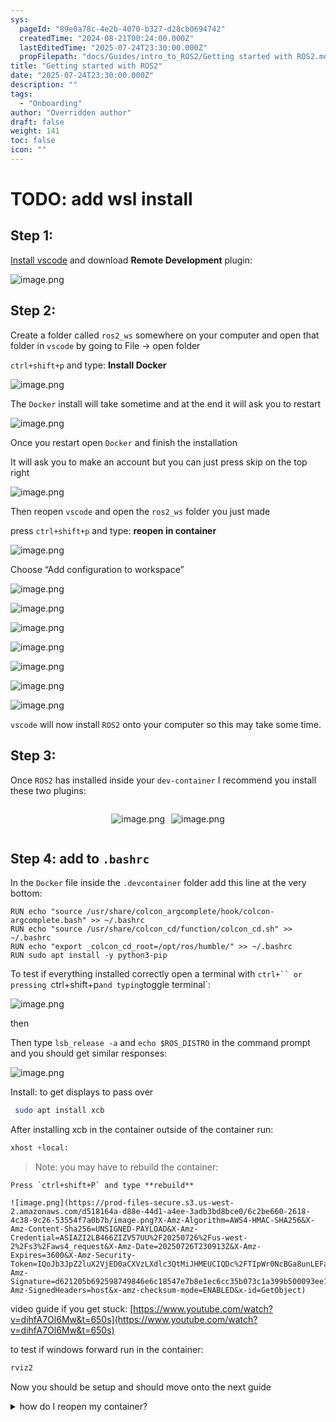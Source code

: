 ```yaml
---
sys:
  pageId: "89e0a78c-4e2b-4070-b327-d28cb0694742"
  createdTime: "2024-08-21T00:24:00.000Z"
  lastEditedTime: "2025-07-24T23:30:00.000Z"
  propFilepath: "docs/Guides/intro_to_ROS2/Getting started with ROS2.md"
title: "Getting started with ROS2"
date: "2025-07-24T23:30:00.000Z"
description: ""
tags:
  - "Onboarding"
author: "Overridden author"
draft: false
weight: 141
toc: false
icon: ""
---
```


# TODO: add wsl install

## Step 1:

[Install vscode](https://code.visualstudio.com/download) and download **Remote Development** plugin:

![image.png](https://prod-files-secure.s3.us-west-2.amazonaws.com/d518164a-d88e-44d1-a4ee-3adb3bd8bce0/efb52993-1881-4a40-b95e-6f020334f022/image.png?X-Amz-Algorithm=AWS4-HMAC-SHA256&X-Amz-Content-Sha256=UNSIGNED-PAYLOAD&X-Amz-Credential=ASIAZI2LB466YBIWFRHB%2F20250726%2Fus-west-2%2Fs3%2Faws4_request&X-Amz-Date=20250726T230906Z&X-Amz-Expires=3600&X-Amz-Security-Token=IQoJb3JpZ2luX2VjED0aCXVzLXdlc3QtMiJGMEQCIEgj1godpjkQYfgv3iVpBj6vi2%2FPoWqcFznnk%2Bu1JyWXAiA2T4BHnTvG2XOjy3DLbCuH%2FsuBSuhhX3zEo1BJGOtIlyr%2FAwhmEAAaDDYzNzQyMzE4MzgwNSIMYWGqGDxTdC1pudb5KtwDKYnlLDVn%2BfBl8eotevZkaIgZXYAnyP58ajN4c%2BRzXE3329hPdzEps8U%2BRoz7%2F4ov%2FnfFTeeaW2Vfq2ncgxn%2BB4wStPhbcCda4pzI9OJUYnEtrD34shVHDxSSjsE6J0TVj6aInpUSvoTLVF%2B55j%2FutzLn%2Bg9SXXUC%2FBA%2B0eu%2BTQUIUCwS3wB7423zDt%2FQ05AHNVc5E7MYGTiHdOVfpOGJAoC9TwZnCkv0hYJgm2eYApHbaiP01BbCmaYRI4Ft2ISxNLAMnlW%2BI4TqUIVKvqdvM8Iq1UUDeg%2Bo2MhggwfYA%2BKyWgsbuA%2FdHUzVFEP2TfDCrXcXn1nDMCCPBlUDpKye%2BrKEVrzfvCLDWkyK8IdJKKjTk4jsWPaV0Rk8sVj0QEwppuuExUgm%2FoYXFM7yUEr5J0Yp7sis1%2Febl3ykgVu%2BbvX6BgF2NPNodFKXUD6YMx92DyfePEJVF2ygapEAzFQiipTKLwR%2FHewbvlulyvQaESXdggABSvTkWjz4caLfsiS345%2FsLKPs7EXS%2FVN2t7rF7skMUncFyLNbC2NDmFR%2BzYeIi682O%2FNkIliLmStev3ckxFV2Hn4QPvRClsdJIjPWkOx1zgeCNBQ3m0vNskd3CsP6yDsJ%2F%2BzvzMJ4FSQwnP%2BUxAY6pgEDv0rchaXypiSURA8Ve84z%2FYRpYHA7Yf5ttUHjuXR3As6mZc38NW%2FE87xQNGizxsX%2BpkUdnx3m6%2BG1QV9hZlZ5j%2Fh3NnjxKkYrNZjTjr4foA%2BonmVXbSCxMG6AuZd6gc1MmYJX99H7NeWy2b%2Fam72XYIolN8t05pKUdVZBF767n9ra%2F7mZoDgtPMoQZxOANQvgdpfMPCQqWIpTXmEkGtcuMuUv2gji&X-Amz-Signature=547adc473bf37ac4db65030e6f44d9e30a1f12752de766fca1d34d7c87d9d493&X-Amz-SignedHeaders=host&x-amz-checksum-mode=ENABLED&x-id=GetObject)

## Step 2:

Create a folder called `ros2_ws` somewhere on your computer and open that folder in `vscode` by going to File → open folder 

`ctrl+shift+p` and type: **Install Docker**

![image.png](https://prod-files-secure.s3.us-west-2.amazonaws.com/d518164a-d88e-44d1-a4ee-3adb3bd8bce0/2269dc0e-1cd5-47ff-bceb-c04ad9b2eab0/image.png?X-Amz-Algorithm=AWS4-HMAC-SHA256&X-Amz-Content-Sha256=UNSIGNED-PAYLOAD&X-Amz-Credential=ASIAZI2LB466YBIWFRHB%2F20250726%2Fus-west-2%2Fs3%2Faws4_request&X-Amz-Date=20250726T230906Z&X-Amz-Expires=3600&X-Amz-Security-Token=IQoJb3JpZ2luX2VjED0aCXVzLXdlc3QtMiJGMEQCIEgj1godpjkQYfgv3iVpBj6vi2%2FPoWqcFznnk%2Bu1JyWXAiA2T4BHnTvG2XOjy3DLbCuH%2FsuBSuhhX3zEo1BJGOtIlyr%2FAwhmEAAaDDYzNzQyMzE4MzgwNSIMYWGqGDxTdC1pudb5KtwDKYnlLDVn%2BfBl8eotevZkaIgZXYAnyP58ajN4c%2BRzXE3329hPdzEps8U%2BRoz7%2F4ov%2FnfFTeeaW2Vfq2ncgxn%2BB4wStPhbcCda4pzI9OJUYnEtrD34shVHDxSSjsE6J0TVj6aInpUSvoTLVF%2B55j%2FutzLn%2Bg9SXXUC%2FBA%2B0eu%2BTQUIUCwS3wB7423zDt%2FQ05AHNVc5E7MYGTiHdOVfpOGJAoC9TwZnCkv0hYJgm2eYApHbaiP01BbCmaYRI4Ft2ISxNLAMnlW%2BI4TqUIVKvqdvM8Iq1UUDeg%2Bo2MhggwfYA%2BKyWgsbuA%2FdHUzVFEP2TfDCrXcXn1nDMCCPBlUDpKye%2BrKEVrzfvCLDWkyK8IdJKKjTk4jsWPaV0Rk8sVj0QEwppuuExUgm%2FoYXFM7yUEr5J0Yp7sis1%2Febl3ykgVu%2BbvX6BgF2NPNodFKXUD6YMx92DyfePEJVF2ygapEAzFQiipTKLwR%2FHewbvlulyvQaESXdggABSvTkWjz4caLfsiS345%2FsLKPs7EXS%2FVN2t7rF7skMUncFyLNbC2NDmFR%2BzYeIi682O%2FNkIliLmStev3ckxFV2Hn4QPvRClsdJIjPWkOx1zgeCNBQ3m0vNskd3CsP6yDsJ%2F%2BzvzMJ4FSQwnP%2BUxAY6pgEDv0rchaXypiSURA8Ve84z%2FYRpYHA7Yf5ttUHjuXR3As6mZc38NW%2FE87xQNGizxsX%2BpkUdnx3m6%2BG1QV9hZlZ5j%2Fh3NnjxKkYrNZjTjr4foA%2BonmVXbSCxMG6AuZd6gc1MmYJX99H7NeWy2b%2Fam72XYIolN8t05pKUdVZBF767n9ra%2F7mZoDgtPMoQZxOANQvgdpfMPCQqWIpTXmEkGtcuMuUv2gji&X-Amz-Signature=2ebd343dca56d2255a2c04d2d12656e83c338fcfdee26f2a902c7d349018526d&X-Amz-SignedHeaders=host&x-amz-checksum-mode=ENABLED&x-id=GetObject)

The `Docker` install will take sometime and at the end it will ask you to restart

![image.png](https://prod-files-secure.s3.us-west-2.amazonaws.com/d518164a-d88e-44d1-a4ee-3adb3bd8bce0/ed233f78-be33-4b1f-b89c-9c346c0e961e/image.png?X-Amz-Algorithm=AWS4-HMAC-SHA256&X-Amz-Content-Sha256=UNSIGNED-PAYLOAD&X-Amz-Credential=ASIAZI2LB466YBIWFRHB%2F20250726%2Fus-west-2%2Fs3%2Faws4_request&X-Amz-Date=20250726T230906Z&X-Amz-Expires=3600&X-Amz-Security-Token=IQoJb3JpZ2luX2VjED0aCXVzLXdlc3QtMiJGMEQCIEgj1godpjkQYfgv3iVpBj6vi2%2FPoWqcFznnk%2Bu1JyWXAiA2T4BHnTvG2XOjy3DLbCuH%2FsuBSuhhX3zEo1BJGOtIlyr%2FAwhmEAAaDDYzNzQyMzE4MzgwNSIMYWGqGDxTdC1pudb5KtwDKYnlLDVn%2BfBl8eotevZkaIgZXYAnyP58ajN4c%2BRzXE3329hPdzEps8U%2BRoz7%2F4ov%2FnfFTeeaW2Vfq2ncgxn%2BB4wStPhbcCda4pzI9OJUYnEtrD34shVHDxSSjsE6J0TVj6aInpUSvoTLVF%2B55j%2FutzLn%2Bg9SXXUC%2FBA%2B0eu%2BTQUIUCwS3wB7423zDt%2FQ05AHNVc5E7MYGTiHdOVfpOGJAoC9TwZnCkv0hYJgm2eYApHbaiP01BbCmaYRI4Ft2ISxNLAMnlW%2BI4TqUIVKvqdvM8Iq1UUDeg%2Bo2MhggwfYA%2BKyWgsbuA%2FdHUzVFEP2TfDCrXcXn1nDMCCPBlUDpKye%2BrKEVrzfvCLDWkyK8IdJKKjTk4jsWPaV0Rk8sVj0QEwppuuExUgm%2FoYXFM7yUEr5J0Yp7sis1%2Febl3ykgVu%2BbvX6BgF2NPNodFKXUD6YMx92DyfePEJVF2ygapEAzFQiipTKLwR%2FHewbvlulyvQaESXdggABSvTkWjz4caLfsiS345%2FsLKPs7EXS%2FVN2t7rF7skMUncFyLNbC2NDmFR%2BzYeIi682O%2FNkIliLmStev3ckxFV2Hn4QPvRClsdJIjPWkOx1zgeCNBQ3m0vNskd3CsP6yDsJ%2F%2BzvzMJ4FSQwnP%2BUxAY6pgEDv0rchaXypiSURA8Ve84z%2FYRpYHA7Yf5ttUHjuXR3As6mZc38NW%2FE87xQNGizxsX%2BpkUdnx3m6%2BG1QV9hZlZ5j%2Fh3NnjxKkYrNZjTjr4foA%2BonmVXbSCxMG6AuZd6gc1MmYJX99H7NeWy2b%2Fam72XYIolN8t05pKUdVZBF767n9ra%2F7mZoDgtPMoQZxOANQvgdpfMPCQqWIpTXmEkGtcuMuUv2gji&X-Amz-Signature=26575c92efcf59b83028ca0354eb42a89daefcef4c1d68801faf42bb808db3d4&X-Amz-SignedHeaders=host&x-amz-checksum-mode=ENABLED&x-id=GetObject)

Once you restart open `Docker` and finish the installation

It will ask you to make an account but you can just press skip on the top right

![image.png](https://prod-files-secure.s3.us-west-2.amazonaws.com/d518164a-d88e-44d1-a4ee-3adb3bd8bce0/21010ad9-1659-4fd9-9f59-9932a09b2a3d/image.png?X-Amz-Algorithm=AWS4-HMAC-SHA256&X-Amz-Content-Sha256=UNSIGNED-PAYLOAD&X-Amz-Credential=ASIAZI2LB466YBIWFRHB%2F20250726%2Fus-west-2%2Fs3%2Faws4_request&X-Amz-Date=20250726T230906Z&X-Amz-Expires=3600&X-Amz-Security-Token=IQoJb3JpZ2luX2VjED0aCXVzLXdlc3QtMiJGMEQCIEgj1godpjkQYfgv3iVpBj6vi2%2FPoWqcFznnk%2Bu1JyWXAiA2T4BHnTvG2XOjy3DLbCuH%2FsuBSuhhX3zEo1BJGOtIlyr%2FAwhmEAAaDDYzNzQyMzE4MzgwNSIMYWGqGDxTdC1pudb5KtwDKYnlLDVn%2BfBl8eotevZkaIgZXYAnyP58ajN4c%2BRzXE3329hPdzEps8U%2BRoz7%2F4ov%2FnfFTeeaW2Vfq2ncgxn%2BB4wStPhbcCda4pzI9OJUYnEtrD34shVHDxSSjsE6J0TVj6aInpUSvoTLVF%2B55j%2FutzLn%2Bg9SXXUC%2FBA%2B0eu%2BTQUIUCwS3wB7423zDt%2FQ05AHNVc5E7MYGTiHdOVfpOGJAoC9TwZnCkv0hYJgm2eYApHbaiP01BbCmaYRI4Ft2ISxNLAMnlW%2BI4TqUIVKvqdvM8Iq1UUDeg%2Bo2MhggwfYA%2BKyWgsbuA%2FdHUzVFEP2TfDCrXcXn1nDMCCPBlUDpKye%2BrKEVrzfvCLDWkyK8IdJKKjTk4jsWPaV0Rk8sVj0QEwppuuExUgm%2FoYXFM7yUEr5J0Yp7sis1%2Febl3ykgVu%2BbvX6BgF2NPNodFKXUD6YMx92DyfePEJVF2ygapEAzFQiipTKLwR%2FHewbvlulyvQaESXdggABSvTkWjz4caLfsiS345%2FsLKPs7EXS%2FVN2t7rF7skMUncFyLNbC2NDmFR%2BzYeIi682O%2FNkIliLmStev3ckxFV2Hn4QPvRClsdJIjPWkOx1zgeCNBQ3m0vNskd3CsP6yDsJ%2F%2BzvzMJ4FSQwnP%2BUxAY6pgEDv0rchaXypiSURA8Ve84z%2FYRpYHA7Yf5ttUHjuXR3As6mZc38NW%2FE87xQNGizxsX%2BpkUdnx3m6%2BG1QV9hZlZ5j%2Fh3NnjxKkYrNZjTjr4foA%2BonmVXbSCxMG6AuZd6gc1MmYJX99H7NeWy2b%2Fam72XYIolN8t05pKUdVZBF767n9ra%2F7mZoDgtPMoQZxOANQvgdpfMPCQqWIpTXmEkGtcuMuUv2gji&X-Amz-Signature=7f311cf633dc15b5608e093aa59e7f1dfd5e52029880a6d421e8f1a541440474&X-Amz-SignedHeaders=host&x-amz-checksum-mode=ENABLED&x-id=GetObject)

Then reopen `vscode` and open the `ros2_ws` folder you just made

press `ctrl+shift+p` and type: **reopen in container**

![image.png](https://prod-files-secure.s3.us-west-2.amazonaws.com/d518164a-d88e-44d1-a4ee-3adb3bd8bce0/4e93b8c2-41ad-488c-8095-c74205196118/image.png?X-Amz-Algorithm=AWS4-HMAC-SHA256&X-Amz-Content-Sha256=UNSIGNED-PAYLOAD&X-Amz-Credential=ASIAZI2LB466YBIWFRHB%2F20250726%2Fus-west-2%2Fs3%2Faws4_request&X-Amz-Date=20250726T230906Z&X-Amz-Expires=3600&X-Amz-Security-Token=IQoJb3JpZ2luX2VjED0aCXVzLXdlc3QtMiJGMEQCIEgj1godpjkQYfgv3iVpBj6vi2%2FPoWqcFznnk%2Bu1JyWXAiA2T4BHnTvG2XOjy3DLbCuH%2FsuBSuhhX3zEo1BJGOtIlyr%2FAwhmEAAaDDYzNzQyMzE4MzgwNSIMYWGqGDxTdC1pudb5KtwDKYnlLDVn%2BfBl8eotevZkaIgZXYAnyP58ajN4c%2BRzXE3329hPdzEps8U%2BRoz7%2F4ov%2FnfFTeeaW2Vfq2ncgxn%2BB4wStPhbcCda4pzI9OJUYnEtrD34shVHDxSSjsE6J0TVj6aInpUSvoTLVF%2B55j%2FutzLn%2Bg9SXXUC%2FBA%2B0eu%2BTQUIUCwS3wB7423zDt%2FQ05AHNVc5E7MYGTiHdOVfpOGJAoC9TwZnCkv0hYJgm2eYApHbaiP01BbCmaYRI4Ft2ISxNLAMnlW%2BI4TqUIVKvqdvM8Iq1UUDeg%2Bo2MhggwfYA%2BKyWgsbuA%2FdHUzVFEP2TfDCrXcXn1nDMCCPBlUDpKye%2BrKEVrzfvCLDWkyK8IdJKKjTk4jsWPaV0Rk8sVj0QEwppuuExUgm%2FoYXFM7yUEr5J0Yp7sis1%2Febl3ykgVu%2BbvX6BgF2NPNodFKXUD6YMx92DyfePEJVF2ygapEAzFQiipTKLwR%2FHewbvlulyvQaESXdggABSvTkWjz4caLfsiS345%2FsLKPs7EXS%2FVN2t7rF7skMUncFyLNbC2NDmFR%2BzYeIi682O%2FNkIliLmStev3ckxFV2Hn4QPvRClsdJIjPWkOx1zgeCNBQ3m0vNskd3CsP6yDsJ%2F%2BzvzMJ4FSQwnP%2BUxAY6pgEDv0rchaXypiSURA8Ve84z%2FYRpYHA7Yf5ttUHjuXR3As6mZc38NW%2FE87xQNGizxsX%2BpkUdnx3m6%2BG1QV9hZlZ5j%2Fh3NnjxKkYrNZjTjr4foA%2BonmVXbSCxMG6AuZd6gc1MmYJX99H7NeWy2b%2Fam72XYIolN8t05pKUdVZBF767n9ra%2F7mZoDgtPMoQZxOANQvgdpfMPCQqWIpTXmEkGtcuMuUv2gji&X-Amz-Signature=649c534380098666a89636c83a57e0a197d7911a7848f5ebb6f595544225ebed&X-Amz-SignedHeaders=host&x-amz-checksum-mode=ENABLED&x-id=GetObject)

Choose “Add configuration to workspace”

![image.png](https://prod-files-secure.s3.us-west-2.amazonaws.com/d518164a-d88e-44d1-a4ee-3adb3bd8bce0/9560b282-5060-4989-ba37-97e7b2c22476/image.png?X-Amz-Algorithm=AWS4-HMAC-SHA256&X-Amz-Content-Sha256=UNSIGNED-PAYLOAD&X-Amz-Credential=ASIAZI2LB466YBIWFRHB%2F20250726%2Fus-west-2%2Fs3%2Faws4_request&X-Amz-Date=20250726T230906Z&X-Amz-Expires=3600&X-Amz-Security-Token=IQoJb3JpZ2luX2VjED0aCXVzLXdlc3QtMiJGMEQCIEgj1godpjkQYfgv3iVpBj6vi2%2FPoWqcFznnk%2Bu1JyWXAiA2T4BHnTvG2XOjy3DLbCuH%2FsuBSuhhX3zEo1BJGOtIlyr%2FAwhmEAAaDDYzNzQyMzE4MzgwNSIMYWGqGDxTdC1pudb5KtwDKYnlLDVn%2BfBl8eotevZkaIgZXYAnyP58ajN4c%2BRzXE3329hPdzEps8U%2BRoz7%2F4ov%2FnfFTeeaW2Vfq2ncgxn%2BB4wStPhbcCda4pzI9OJUYnEtrD34shVHDxSSjsE6J0TVj6aInpUSvoTLVF%2B55j%2FutzLn%2Bg9SXXUC%2FBA%2B0eu%2BTQUIUCwS3wB7423zDt%2FQ05AHNVc5E7MYGTiHdOVfpOGJAoC9TwZnCkv0hYJgm2eYApHbaiP01BbCmaYRI4Ft2ISxNLAMnlW%2BI4TqUIVKvqdvM8Iq1UUDeg%2Bo2MhggwfYA%2BKyWgsbuA%2FdHUzVFEP2TfDCrXcXn1nDMCCPBlUDpKye%2BrKEVrzfvCLDWkyK8IdJKKjTk4jsWPaV0Rk8sVj0QEwppuuExUgm%2FoYXFM7yUEr5J0Yp7sis1%2Febl3ykgVu%2BbvX6BgF2NPNodFKXUD6YMx92DyfePEJVF2ygapEAzFQiipTKLwR%2FHewbvlulyvQaESXdggABSvTkWjz4caLfsiS345%2FsLKPs7EXS%2FVN2t7rF7skMUncFyLNbC2NDmFR%2BzYeIi682O%2FNkIliLmStev3ckxFV2Hn4QPvRClsdJIjPWkOx1zgeCNBQ3m0vNskd3CsP6yDsJ%2F%2BzvzMJ4FSQwnP%2BUxAY6pgEDv0rchaXypiSURA8Ve84z%2FYRpYHA7Yf5ttUHjuXR3As6mZc38NW%2FE87xQNGizxsX%2BpkUdnx3m6%2BG1QV9hZlZ5j%2Fh3NnjxKkYrNZjTjr4foA%2BonmVXbSCxMG6AuZd6gc1MmYJX99H7NeWy2b%2Fam72XYIolN8t05pKUdVZBF767n9ra%2F7mZoDgtPMoQZxOANQvgdpfMPCQqWIpTXmEkGtcuMuUv2gji&X-Amz-Signature=a6162ecb0d7b0bbafa20e81a1c0357efad7cc2663b8290516e87487015891519&X-Amz-SignedHeaders=host&x-amz-checksum-mode=ENABLED&x-id=GetObject)

![image.png](https://prod-files-secure.s3.us-west-2.amazonaws.com/d518164a-d88e-44d1-a4ee-3adb3bd8bce0/2ee63f81-886b-48e8-a553-dc6e5eac99e4/image.png?X-Amz-Algorithm=AWS4-HMAC-SHA256&X-Amz-Content-Sha256=UNSIGNED-PAYLOAD&X-Amz-Credential=ASIAZI2LB466YBIWFRHB%2F20250726%2Fus-west-2%2Fs3%2Faws4_request&X-Amz-Date=20250726T230906Z&X-Amz-Expires=3600&X-Amz-Security-Token=IQoJb3JpZ2luX2VjED0aCXVzLXdlc3QtMiJGMEQCIEgj1godpjkQYfgv3iVpBj6vi2%2FPoWqcFznnk%2Bu1JyWXAiA2T4BHnTvG2XOjy3DLbCuH%2FsuBSuhhX3zEo1BJGOtIlyr%2FAwhmEAAaDDYzNzQyMzE4MzgwNSIMYWGqGDxTdC1pudb5KtwDKYnlLDVn%2BfBl8eotevZkaIgZXYAnyP58ajN4c%2BRzXE3329hPdzEps8U%2BRoz7%2F4ov%2FnfFTeeaW2Vfq2ncgxn%2BB4wStPhbcCda4pzI9OJUYnEtrD34shVHDxSSjsE6J0TVj6aInpUSvoTLVF%2B55j%2FutzLn%2Bg9SXXUC%2FBA%2B0eu%2BTQUIUCwS3wB7423zDt%2FQ05AHNVc5E7MYGTiHdOVfpOGJAoC9TwZnCkv0hYJgm2eYApHbaiP01BbCmaYRI4Ft2ISxNLAMnlW%2BI4TqUIVKvqdvM8Iq1UUDeg%2Bo2MhggwfYA%2BKyWgsbuA%2FdHUzVFEP2TfDCrXcXn1nDMCCPBlUDpKye%2BrKEVrzfvCLDWkyK8IdJKKjTk4jsWPaV0Rk8sVj0QEwppuuExUgm%2FoYXFM7yUEr5J0Yp7sis1%2Febl3ykgVu%2BbvX6BgF2NPNodFKXUD6YMx92DyfePEJVF2ygapEAzFQiipTKLwR%2FHewbvlulyvQaESXdggABSvTkWjz4caLfsiS345%2FsLKPs7EXS%2FVN2t7rF7skMUncFyLNbC2NDmFR%2BzYeIi682O%2FNkIliLmStev3ckxFV2Hn4QPvRClsdJIjPWkOx1zgeCNBQ3m0vNskd3CsP6yDsJ%2F%2BzvzMJ4FSQwnP%2BUxAY6pgEDv0rchaXypiSURA8Ve84z%2FYRpYHA7Yf5ttUHjuXR3As6mZc38NW%2FE87xQNGizxsX%2BpkUdnx3m6%2BG1QV9hZlZ5j%2Fh3NnjxKkYrNZjTjr4foA%2BonmVXbSCxMG6AuZd6gc1MmYJX99H7NeWy2b%2Fam72XYIolN8t05pKUdVZBF767n9ra%2F7mZoDgtPMoQZxOANQvgdpfMPCQqWIpTXmEkGtcuMuUv2gji&X-Amz-Signature=e3beaebe91841e00e56623c77bad06652522a5e393fc78378ca150c18ea32e4c&X-Amz-SignedHeaders=host&x-amz-checksum-mode=ENABLED&x-id=GetObject)

![image.png](https://prod-files-secure.s3.us-west-2.amazonaws.com/d518164a-d88e-44d1-a4ee-3adb3bd8bce0/e0fd626c-c8b6-4b2c-95d1-fa4c26514504/image.png?X-Amz-Algorithm=AWS4-HMAC-SHA256&X-Amz-Content-Sha256=UNSIGNED-PAYLOAD&X-Amz-Credential=ASIAZI2LB466YBIWFRHB%2F20250726%2Fus-west-2%2Fs3%2Faws4_request&X-Amz-Date=20250726T230906Z&X-Amz-Expires=3600&X-Amz-Security-Token=IQoJb3JpZ2luX2VjED0aCXVzLXdlc3QtMiJGMEQCIEgj1godpjkQYfgv3iVpBj6vi2%2FPoWqcFznnk%2Bu1JyWXAiA2T4BHnTvG2XOjy3DLbCuH%2FsuBSuhhX3zEo1BJGOtIlyr%2FAwhmEAAaDDYzNzQyMzE4MzgwNSIMYWGqGDxTdC1pudb5KtwDKYnlLDVn%2BfBl8eotevZkaIgZXYAnyP58ajN4c%2BRzXE3329hPdzEps8U%2BRoz7%2F4ov%2FnfFTeeaW2Vfq2ncgxn%2BB4wStPhbcCda4pzI9OJUYnEtrD34shVHDxSSjsE6J0TVj6aInpUSvoTLVF%2B55j%2FutzLn%2Bg9SXXUC%2FBA%2B0eu%2BTQUIUCwS3wB7423zDt%2FQ05AHNVc5E7MYGTiHdOVfpOGJAoC9TwZnCkv0hYJgm2eYApHbaiP01BbCmaYRI4Ft2ISxNLAMnlW%2BI4TqUIVKvqdvM8Iq1UUDeg%2Bo2MhggwfYA%2BKyWgsbuA%2FdHUzVFEP2TfDCrXcXn1nDMCCPBlUDpKye%2BrKEVrzfvCLDWkyK8IdJKKjTk4jsWPaV0Rk8sVj0QEwppuuExUgm%2FoYXFM7yUEr5J0Yp7sis1%2Febl3ykgVu%2BbvX6BgF2NPNodFKXUD6YMx92DyfePEJVF2ygapEAzFQiipTKLwR%2FHewbvlulyvQaESXdggABSvTkWjz4caLfsiS345%2FsLKPs7EXS%2FVN2t7rF7skMUncFyLNbC2NDmFR%2BzYeIi682O%2FNkIliLmStev3ckxFV2Hn4QPvRClsdJIjPWkOx1zgeCNBQ3m0vNskd3CsP6yDsJ%2F%2BzvzMJ4FSQwnP%2BUxAY6pgEDv0rchaXypiSURA8Ve84z%2FYRpYHA7Yf5ttUHjuXR3As6mZc38NW%2FE87xQNGizxsX%2BpkUdnx3m6%2BG1QV9hZlZ5j%2Fh3NnjxKkYrNZjTjr4foA%2BonmVXbSCxMG6AuZd6gc1MmYJX99H7NeWy2b%2Fam72XYIolN8t05pKUdVZBF767n9ra%2F7mZoDgtPMoQZxOANQvgdpfMPCQqWIpTXmEkGtcuMuUv2gji&X-Amz-Signature=80c25b4c63d77cbde80bd21eaac522cac03a25a758b36bded37cb9636a460096&X-Amz-SignedHeaders=host&x-amz-checksum-mode=ENABLED&x-id=GetObject)

![image.png](https://prod-files-secure.s3.us-west-2.amazonaws.com/d518164a-d88e-44d1-a4ee-3adb3bd8bce0/a2e13f50-d2ab-4719-a4c2-7ced634bfc9d/image.png?X-Amz-Algorithm=AWS4-HMAC-SHA256&X-Amz-Content-Sha256=UNSIGNED-PAYLOAD&X-Amz-Credential=ASIAZI2LB466YBIWFRHB%2F20250726%2Fus-west-2%2Fs3%2Faws4_request&X-Amz-Date=20250726T230906Z&X-Amz-Expires=3600&X-Amz-Security-Token=IQoJb3JpZ2luX2VjED0aCXVzLXdlc3QtMiJGMEQCIEgj1godpjkQYfgv3iVpBj6vi2%2FPoWqcFznnk%2Bu1JyWXAiA2T4BHnTvG2XOjy3DLbCuH%2FsuBSuhhX3zEo1BJGOtIlyr%2FAwhmEAAaDDYzNzQyMzE4MzgwNSIMYWGqGDxTdC1pudb5KtwDKYnlLDVn%2BfBl8eotevZkaIgZXYAnyP58ajN4c%2BRzXE3329hPdzEps8U%2BRoz7%2F4ov%2FnfFTeeaW2Vfq2ncgxn%2BB4wStPhbcCda4pzI9OJUYnEtrD34shVHDxSSjsE6J0TVj6aInpUSvoTLVF%2B55j%2FutzLn%2Bg9SXXUC%2FBA%2B0eu%2BTQUIUCwS3wB7423zDt%2FQ05AHNVc5E7MYGTiHdOVfpOGJAoC9TwZnCkv0hYJgm2eYApHbaiP01BbCmaYRI4Ft2ISxNLAMnlW%2BI4TqUIVKvqdvM8Iq1UUDeg%2Bo2MhggwfYA%2BKyWgsbuA%2FdHUzVFEP2TfDCrXcXn1nDMCCPBlUDpKye%2BrKEVrzfvCLDWkyK8IdJKKjTk4jsWPaV0Rk8sVj0QEwppuuExUgm%2FoYXFM7yUEr5J0Yp7sis1%2Febl3ykgVu%2BbvX6BgF2NPNodFKXUD6YMx92DyfePEJVF2ygapEAzFQiipTKLwR%2FHewbvlulyvQaESXdggABSvTkWjz4caLfsiS345%2FsLKPs7EXS%2FVN2t7rF7skMUncFyLNbC2NDmFR%2BzYeIi682O%2FNkIliLmStev3ckxFV2Hn4QPvRClsdJIjPWkOx1zgeCNBQ3m0vNskd3CsP6yDsJ%2F%2BzvzMJ4FSQwnP%2BUxAY6pgEDv0rchaXypiSURA8Ve84z%2FYRpYHA7Yf5ttUHjuXR3As6mZc38NW%2FE87xQNGizxsX%2BpkUdnx3m6%2BG1QV9hZlZ5j%2Fh3NnjxKkYrNZjTjr4foA%2BonmVXbSCxMG6AuZd6gc1MmYJX99H7NeWy2b%2Fam72XYIolN8t05pKUdVZBF767n9ra%2F7mZoDgtPMoQZxOANQvgdpfMPCQqWIpTXmEkGtcuMuUv2gji&X-Amz-Signature=4a8c615517e4ed088cc940a1b74863e13ed1e5b9524a3588a0d2cac6fd8134a9&X-Amz-SignedHeaders=host&x-amz-checksum-mode=ENABLED&x-id=GetObject)

![image.png](https://prod-files-secure.s3.us-west-2.amazonaws.com/d518164a-d88e-44d1-a4ee-3adb3bd8bce0/6cc478ad-aaba-4bf7-9fcc-403277ab896c/image.png?X-Amz-Algorithm=AWS4-HMAC-SHA256&X-Amz-Content-Sha256=UNSIGNED-PAYLOAD&X-Amz-Credential=ASIAZI2LB466YBIWFRHB%2F20250726%2Fus-west-2%2Fs3%2Faws4_request&X-Amz-Date=20250726T230906Z&X-Amz-Expires=3600&X-Amz-Security-Token=IQoJb3JpZ2luX2VjED0aCXVzLXdlc3QtMiJGMEQCIEgj1godpjkQYfgv3iVpBj6vi2%2FPoWqcFznnk%2Bu1JyWXAiA2T4BHnTvG2XOjy3DLbCuH%2FsuBSuhhX3zEo1BJGOtIlyr%2FAwhmEAAaDDYzNzQyMzE4MzgwNSIMYWGqGDxTdC1pudb5KtwDKYnlLDVn%2BfBl8eotevZkaIgZXYAnyP58ajN4c%2BRzXE3329hPdzEps8U%2BRoz7%2F4ov%2FnfFTeeaW2Vfq2ncgxn%2BB4wStPhbcCda4pzI9OJUYnEtrD34shVHDxSSjsE6J0TVj6aInpUSvoTLVF%2B55j%2FutzLn%2Bg9SXXUC%2FBA%2B0eu%2BTQUIUCwS3wB7423zDt%2FQ05AHNVc5E7MYGTiHdOVfpOGJAoC9TwZnCkv0hYJgm2eYApHbaiP01BbCmaYRI4Ft2ISxNLAMnlW%2BI4TqUIVKvqdvM8Iq1UUDeg%2Bo2MhggwfYA%2BKyWgsbuA%2FdHUzVFEP2TfDCrXcXn1nDMCCPBlUDpKye%2BrKEVrzfvCLDWkyK8IdJKKjTk4jsWPaV0Rk8sVj0QEwppuuExUgm%2FoYXFM7yUEr5J0Yp7sis1%2Febl3ykgVu%2BbvX6BgF2NPNodFKXUD6YMx92DyfePEJVF2ygapEAzFQiipTKLwR%2FHewbvlulyvQaESXdggABSvTkWjz4caLfsiS345%2FsLKPs7EXS%2FVN2t7rF7skMUncFyLNbC2NDmFR%2BzYeIi682O%2FNkIliLmStev3ckxFV2Hn4QPvRClsdJIjPWkOx1zgeCNBQ3m0vNskd3CsP6yDsJ%2F%2BzvzMJ4FSQwnP%2BUxAY6pgEDv0rchaXypiSURA8Ve84z%2FYRpYHA7Yf5ttUHjuXR3As6mZc38NW%2FE87xQNGizxsX%2BpkUdnx3m6%2BG1QV9hZlZ5j%2Fh3NnjxKkYrNZjTjr4foA%2BonmVXbSCxMG6AuZd6gc1MmYJX99H7NeWy2b%2Fam72XYIolN8t05pKUdVZBF767n9ra%2F7mZoDgtPMoQZxOANQvgdpfMPCQqWIpTXmEkGtcuMuUv2gji&X-Amz-Signature=22d36628e3c9ef94646de0c51516d77141d6e19a1958eca530446b5dd72a6d63&X-Amz-SignedHeaders=host&x-amz-checksum-mode=ENABLED&x-id=GetObject)

![image.png](https://prod-files-secure.s3.us-west-2.amazonaws.com/d518164a-d88e-44d1-a4ee-3adb3bd8bce0/53255b28-f75e-430f-b9e3-c0ac8577e42b/image.png?X-Amz-Algorithm=AWS4-HMAC-SHA256&X-Amz-Content-Sha256=UNSIGNED-PAYLOAD&X-Amz-Credential=ASIAZI2LB466YBIWFRHB%2F20250726%2Fus-west-2%2Fs3%2Faws4_request&X-Amz-Date=20250726T230906Z&X-Amz-Expires=3600&X-Amz-Security-Token=IQoJb3JpZ2luX2VjED0aCXVzLXdlc3QtMiJGMEQCIEgj1godpjkQYfgv3iVpBj6vi2%2FPoWqcFznnk%2Bu1JyWXAiA2T4BHnTvG2XOjy3DLbCuH%2FsuBSuhhX3zEo1BJGOtIlyr%2FAwhmEAAaDDYzNzQyMzE4MzgwNSIMYWGqGDxTdC1pudb5KtwDKYnlLDVn%2BfBl8eotevZkaIgZXYAnyP58ajN4c%2BRzXE3329hPdzEps8U%2BRoz7%2F4ov%2FnfFTeeaW2Vfq2ncgxn%2BB4wStPhbcCda4pzI9OJUYnEtrD34shVHDxSSjsE6J0TVj6aInpUSvoTLVF%2B55j%2FutzLn%2Bg9SXXUC%2FBA%2B0eu%2BTQUIUCwS3wB7423zDt%2FQ05AHNVc5E7MYGTiHdOVfpOGJAoC9TwZnCkv0hYJgm2eYApHbaiP01BbCmaYRI4Ft2ISxNLAMnlW%2BI4TqUIVKvqdvM8Iq1UUDeg%2Bo2MhggwfYA%2BKyWgsbuA%2FdHUzVFEP2TfDCrXcXn1nDMCCPBlUDpKye%2BrKEVrzfvCLDWkyK8IdJKKjTk4jsWPaV0Rk8sVj0QEwppuuExUgm%2FoYXFM7yUEr5J0Yp7sis1%2Febl3ykgVu%2BbvX6BgF2NPNodFKXUD6YMx92DyfePEJVF2ygapEAzFQiipTKLwR%2FHewbvlulyvQaESXdggABSvTkWjz4caLfsiS345%2FsLKPs7EXS%2FVN2t7rF7skMUncFyLNbC2NDmFR%2BzYeIi682O%2FNkIliLmStev3ckxFV2Hn4QPvRClsdJIjPWkOx1zgeCNBQ3m0vNskd3CsP6yDsJ%2F%2BzvzMJ4FSQwnP%2BUxAY6pgEDv0rchaXypiSURA8Ve84z%2FYRpYHA7Yf5ttUHjuXR3As6mZc38NW%2FE87xQNGizxsX%2BpkUdnx3m6%2BG1QV9hZlZ5j%2Fh3NnjxKkYrNZjTjr4foA%2BonmVXbSCxMG6AuZd6gc1MmYJX99H7NeWy2b%2Fam72XYIolN8t05pKUdVZBF767n9ra%2F7mZoDgtPMoQZxOANQvgdpfMPCQqWIpTXmEkGtcuMuUv2gji&X-Amz-Signature=55bfe86e3c5c120bc542c90841c9f8a6d17ebf0f3724f56a089c22eed29c3290&X-Amz-SignedHeaders=host&x-amz-checksum-mode=ENABLED&x-id=GetObject)

![image.png](https://prod-files-secure.s3.us-west-2.amazonaws.com/d518164a-d88e-44d1-a4ee-3adb3bd8bce0/7c562767-5af9-4ffb-97d1-327bcdf4ee00/image.png?X-Amz-Algorithm=AWS4-HMAC-SHA256&X-Amz-Content-Sha256=UNSIGNED-PAYLOAD&X-Amz-Credential=ASIAZI2LB466YBIWFRHB%2F20250726%2Fus-west-2%2Fs3%2Faws4_request&X-Amz-Date=20250726T230906Z&X-Amz-Expires=3600&X-Amz-Security-Token=IQoJb3JpZ2luX2VjED0aCXVzLXdlc3QtMiJGMEQCIEgj1godpjkQYfgv3iVpBj6vi2%2FPoWqcFznnk%2Bu1JyWXAiA2T4BHnTvG2XOjy3DLbCuH%2FsuBSuhhX3zEo1BJGOtIlyr%2FAwhmEAAaDDYzNzQyMzE4MzgwNSIMYWGqGDxTdC1pudb5KtwDKYnlLDVn%2BfBl8eotevZkaIgZXYAnyP58ajN4c%2BRzXE3329hPdzEps8U%2BRoz7%2F4ov%2FnfFTeeaW2Vfq2ncgxn%2BB4wStPhbcCda4pzI9OJUYnEtrD34shVHDxSSjsE6J0TVj6aInpUSvoTLVF%2B55j%2FutzLn%2Bg9SXXUC%2FBA%2B0eu%2BTQUIUCwS3wB7423zDt%2FQ05AHNVc5E7MYGTiHdOVfpOGJAoC9TwZnCkv0hYJgm2eYApHbaiP01BbCmaYRI4Ft2ISxNLAMnlW%2BI4TqUIVKvqdvM8Iq1UUDeg%2Bo2MhggwfYA%2BKyWgsbuA%2FdHUzVFEP2TfDCrXcXn1nDMCCPBlUDpKye%2BrKEVrzfvCLDWkyK8IdJKKjTk4jsWPaV0Rk8sVj0QEwppuuExUgm%2FoYXFM7yUEr5J0Yp7sis1%2Febl3ykgVu%2BbvX6BgF2NPNodFKXUD6YMx92DyfePEJVF2ygapEAzFQiipTKLwR%2FHewbvlulyvQaESXdggABSvTkWjz4caLfsiS345%2FsLKPs7EXS%2FVN2t7rF7skMUncFyLNbC2NDmFR%2BzYeIi682O%2FNkIliLmStev3ckxFV2Hn4QPvRClsdJIjPWkOx1zgeCNBQ3m0vNskd3CsP6yDsJ%2F%2BzvzMJ4FSQwnP%2BUxAY6pgEDv0rchaXypiSURA8Ve84z%2FYRpYHA7Yf5ttUHjuXR3As6mZc38NW%2FE87xQNGizxsX%2BpkUdnx3m6%2BG1QV9hZlZ5j%2Fh3NnjxKkYrNZjTjr4foA%2BonmVXbSCxMG6AuZd6gc1MmYJX99H7NeWy2b%2Fam72XYIolN8t05pKUdVZBF767n9ra%2F7mZoDgtPMoQZxOANQvgdpfMPCQqWIpTXmEkGtcuMuUv2gji&X-Amz-Signature=3a406553e9e631e8f514aa8720ab38503ff65ca348e6a41fd1f3b80d98c2702d&X-Amz-SignedHeaders=host&x-amz-checksum-mode=ENABLED&x-id=GetObject)

`vscode` will now install `ROS2` onto your computer so this may take some time.

## Step 3:

Once `ROS2` has installed inside your `dev-container` I recommend you install these two plugins:

<div style="display: flex;flex-direction: row; column-gap:10px; max-width: 630px;justify-content: center;">
<div>

![image.png](https://prod-files-secure.s3.us-west-2.amazonaws.com/d518164a-d88e-44d1-a4ee-3adb3bd8bce0/3fc3d550-5a54-4ba1-ba6b-faa01cdb7369/image.png?X-Amz-Algorithm=AWS4-HMAC-SHA256&X-Amz-Content-Sha256=UNSIGNED-PAYLOAD&X-Amz-Credential=ASIAZI2LB4664KMVUHO6%2F20250726%2Fus-west-2%2Fs3%2Faws4_request&X-Amz-Date=20250726T230910Z&X-Amz-Expires=3600&X-Amz-Security-Token=IQoJb3JpZ2luX2VjED0aCXVzLXdlc3QtMiJHMEUCIDxKHt%2Bos5DAphr56CqPS3sqvQwpVqLbgsJvUzNhTPuDAiEAxLaAaIJ0v11wSbFTU7VHIXVVQWPzduamkiVlJUruPWYq%2FwMIZhAAGgw2Mzc0MjMxODM4MDUiDDvapDXeqZn%2BsdqR6SrcA3YgsPDxiFh%2F7qYbPZHkXFJ%2F%2B%2Fae9FBFhpX1POZTuLzoFqoZzGy4IW8ylFb%2FKMUtFREoUmZ0gv2EW9eXn%2BLdqFea2jHiJ3pJDFAXQ8V35Lh8o2g9fI6l%2BMT3U16KS7balaZwhGoJkSVKADuJh9K9yb6r%2BaIVcxA3cL8dEVgNKG3t6zG6kWSXa2E0vJrLEZJ8%2FGk%2FCaea9XN6YQie7BGHDI5RWlwe6euAEGqvGj7uuoOArNFmBWW2IL9YYSONClOEmawzyHFCDYB1EHnXThzB%2F0F00gLhjprHw5EbH0TqbIVfJ%2BPtW%2FtFcdAoVqxvztOyKRsOH1HK6BQ6g3rZmRRm0YbQyST6M8FtlTVmTocwFpqpw8%2Bpvb4i0kRWfpBW1g6aNQyHXfctmU%2FGnDz7NASpmv3YVD%2BZTy4QC68sDjcI3Uk8HYUxrCcFz4MlS2k4t2F3b8czb%2B%2BsNrz5NAyujIB7XyYlPhkXnDM2cc3KuIlRbBTlTjy8cxEh0uWJebE4E0%2Bmvu7rzdYMenDfeMyOfPUR2QStXG%2FOTJNBoAszyvVt0QkFRt1FmX55N6Aj5kE%2F0F7E4KErN%2B2seGsSscTJCW5XpBvLMrq%2B3kGs6LfkyNjOD3vJQ1afApq9AyZSUrEiMNL%2FlMQGOqUBSlKHLSPenZdCpkIe1%2Fr4QoXHazgWu7NB3jmo%2F3oAJWSC9NfXoG8OHtAXTm%2FISYRnmH55rB4cgENXc%2BcgB5fUh4Ol7PX21%2B1WR6eKVsGUcaIz9fu0LlXc4WdD85HR8MDS7n2XC5EGQ1Lfjghab1iqZaIq7aBiWigEkyD0rmNNgc1nldu39sgot6Ym2DF7EHfj%2Fo3xGOPMhGzBkErxjMfQIwe63EU1&X-Amz-Signature=a2e0489622d770ec8882a5000f0aecea1ff588ef88f6daf78a56caa3d37106ee&X-Amz-SignedHeaders=host&x-amz-checksum-mode=ENABLED&x-id=GetObject)

</div>
<div>

![image.png](https://prod-files-secure.s3.us-west-2.amazonaws.com/d518164a-d88e-44d1-a4ee-3adb3bd8bce0/d994cc66-13c2-4093-a5a3-f84cf4601a82/image.png?X-Amz-Algorithm=AWS4-HMAC-SHA256&X-Amz-Content-Sha256=UNSIGNED-PAYLOAD&X-Amz-Credential=ASIAZI2LB466WGBCIGUF%2F20250726%2Fus-west-2%2Fs3%2Faws4_request&X-Amz-Date=20250726T230913Z&X-Amz-Expires=3600&X-Amz-Security-Token=IQoJb3JpZ2luX2VjED0aCXVzLXdlc3QtMiJHMEUCIE8p7qZGyI1R3ftetJE5dOT%2FWtZRKPp3mUBnYB0CBtJlAiEAv0TGLYbaFsl398aib5Z7%2Bafz%2BC1wi5qh%2FgfzjwYpSvwq%2FwMIZhAAGgw2Mzc0MjMxODM4MDUiDNE665QxTLEr22OG3CrcA5Fo1dxViAlNTL3sF3Gn8rH%2FBPj9sbyhKuEsr7Qpbf5tRUBY691UriF4BRhhOR3eWEl2BXqJlI1x7AOujfLDD9rGl1rapXo8UF3D1FHvtPLn4KcDPiw96E9B18h9zZKr0QfAOwzoFOe3VxWtM3PARiIRGAC8bbM9V30K1qU0WVh%2FO0YAp5iIWalPjgM52cTAUdpqb8DUpxy0goVXCbLVwUdq45xTBUnlXsWG%2BZuTFLDNhOfEm32KuHdFn8tCG6whaCN%2FTLcOrEYg%2Bxbqo9FiU2MZF9z5SQbNgn6ImzkbFHAw%2FTe9jTZUk1jbQdAvGRf4eSzo9RBHl6tL0rptuaN1%2Bh2SwKYcvo0qYx8EhEWbF4JALlFdxXVIqK%2FzTcCOX8AkDCwFcJrHemWt9dogpgUl9Cqj3dheb%2FleP%2FpKnFSmWVB8cepdeTxQkPGDNw0iWhzlVopxJShwT6LDF71rkP0zXCKPU9b2g6xRjevOkryzbP5ynNqADQtND37eiNhQ3W2e%2Fo%2F1MgYZ7bqDQaYxTvb9pXlxmWNwJEfAjhViZo5VseNNgAtNRphYrOu%2FevX0xrNWrbi2nZIAZQcxw92NcHG1ccKaWO%2F2zCU%2FNbRo96lSJiHBE3Uo0WUqwunzi5JFMN3%2FlMQGOqUB1XQPSw5eL49gymHb9d1A7kdm2XGMiMBxEZRKYvoVWrXbRXFp16e%2BobeHUpwo3FXT27KxD8VhJVzUOiGF1%2B5HjKrrOrDLaj%2FoZB3wdo2Mr9xT0ucUrVSRixrJCD%2FEtSvNV47OCl3B4I9RFPFyfYFUj6Umhf4dz%2BK8DWcPle8pCrhcJysI0SGFby8KYU5koYDinkp%2B2nmZVuWAip2PWfRnYmn9uoZL&X-Amz-Signature=33001b2df16d37f18f688c0f1a7695b41532ebe779be87ed7914d3ecf3e86b14&X-Amz-SignedHeaders=host&x-amz-checksum-mode=ENABLED&x-id=GetObject)

</div>
</div>

## Step 4: add to `.bashrc`

In the `Docker` file inside the `.devcontainer` folder add this line at the very bottom: 

```docker
RUN echo "source /usr/share/colcon_argcomplete/hook/colcon-argcomplete.bash" >> ~/.bashrc
RUN echo "source /usr/share/colcon_cd/function/colcon_cd.sh" >> ~/.bashrc
RUN echo "export _colcon_cd_root=/opt/ros/humble/" >> ~/.bashrc
RUN sudo apt install -y python3-pip 
```

To test if everything installed correctly open a terminal with `ctrl+`` or pressing `ctrl+shift+p` and typing `toggle terminal`:

![image.png](https://prod-files-secure.s3.us-west-2.amazonaws.com/d518164a-d88e-44d1-a4ee-3adb3bd8bce0/6a4943d8-b04e-4c02-9a58-775f3384d1a5/image.png?X-Amz-Algorithm=AWS4-HMAC-SHA256&X-Amz-Content-Sha256=UNSIGNED-PAYLOAD&X-Amz-Credential=ASIAZI2LB466YBIWFRHB%2F20250726%2Fus-west-2%2Fs3%2Faws4_request&X-Amz-Date=20250726T230907Z&X-Amz-Expires=3600&X-Amz-Security-Token=IQoJb3JpZ2luX2VjED0aCXVzLXdlc3QtMiJGMEQCIEgj1godpjkQYfgv3iVpBj6vi2%2FPoWqcFznnk%2Bu1JyWXAiA2T4BHnTvG2XOjy3DLbCuH%2FsuBSuhhX3zEo1BJGOtIlyr%2FAwhmEAAaDDYzNzQyMzE4MzgwNSIMYWGqGDxTdC1pudb5KtwDKYnlLDVn%2BfBl8eotevZkaIgZXYAnyP58ajN4c%2BRzXE3329hPdzEps8U%2BRoz7%2F4ov%2FnfFTeeaW2Vfq2ncgxn%2BB4wStPhbcCda4pzI9OJUYnEtrD34shVHDxSSjsE6J0TVj6aInpUSvoTLVF%2B55j%2FutzLn%2Bg9SXXUC%2FBA%2B0eu%2BTQUIUCwS3wB7423zDt%2FQ05AHNVc5E7MYGTiHdOVfpOGJAoC9TwZnCkv0hYJgm2eYApHbaiP01BbCmaYRI4Ft2ISxNLAMnlW%2BI4TqUIVKvqdvM8Iq1UUDeg%2Bo2MhggwfYA%2BKyWgsbuA%2FdHUzVFEP2TfDCrXcXn1nDMCCPBlUDpKye%2BrKEVrzfvCLDWkyK8IdJKKjTk4jsWPaV0Rk8sVj0QEwppuuExUgm%2FoYXFM7yUEr5J0Yp7sis1%2Febl3ykgVu%2BbvX6BgF2NPNodFKXUD6YMx92DyfePEJVF2ygapEAzFQiipTKLwR%2FHewbvlulyvQaESXdggABSvTkWjz4caLfsiS345%2FsLKPs7EXS%2FVN2t7rF7skMUncFyLNbC2NDmFR%2BzYeIi682O%2FNkIliLmStev3ckxFV2Hn4QPvRClsdJIjPWkOx1zgeCNBQ3m0vNskd3CsP6yDsJ%2F%2BzvzMJ4FSQwnP%2BUxAY6pgEDv0rchaXypiSURA8Ve84z%2FYRpYHA7Yf5ttUHjuXR3As6mZc38NW%2FE87xQNGizxsX%2BpkUdnx3m6%2BG1QV9hZlZ5j%2Fh3NnjxKkYrNZjTjr4foA%2BonmVXbSCxMG6AuZd6gc1MmYJX99H7NeWy2b%2Fam72XYIolN8t05pKUdVZBF767n9ra%2F7mZoDgtPMoQZxOANQvgdpfMPCQqWIpTXmEkGtcuMuUv2gji&X-Amz-Signature=28a49a585f5337a8bdde2352532a9230441fc4d6622612a49c4f001bfb99c64a&X-Amz-SignedHeaders=host&x-amz-checksum-mode=ENABLED&x-id=GetObject)

then 

Then type `lsb_release -a` and `echo $ROS_DISTRO` in the command prompt and you should get similar responses:

![image.png](https://prod-files-secure.s3.us-west-2.amazonaws.com/d518164a-d88e-44d1-a4ee-3adb3bd8bce0/3e635dec-a805-4e85-8b9e-d000e5b71a4e/image.png?X-Amz-Algorithm=AWS4-HMAC-SHA256&X-Amz-Content-Sha256=UNSIGNED-PAYLOAD&X-Amz-Credential=ASIAZI2LB466YBIWFRHB%2F20250726%2Fus-west-2%2Fs3%2Faws4_request&X-Amz-Date=20250726T230907Z&X-Amz-Expires=3600&X-Amz-Security-Token=IQoJb3JpZ2luX2VjED0aCXVzLXdlc3QtMiJGMEQCIEgj1godpjkQYfgv3iVpBj6vi2%2FPoWqcFznnk%2Bu1JyWXAiA2T4BHnTvG2XOjy3DLbCuH%2FsuBSuhhX3zEo1BJGOtIlyr%2FAwhmEAAaDDYzNzQyMzE4MzgwNSIMYWGqGDxTdC1pudb5KtwDKYnlLDVn%2BfBl8eotevZkaIgZXYAnyP58ajN4c%2BRzXE3329hPdzEps8U%2BRoz7%2F4ov%2FnfFTeeaW2Vfq2ncgxn%2BB4wStPhbcCda4pzI9OJUYnEtrD34shVHDxSSjsE6J0TVj6aInpUSvoTLVF%2B55j%2FutzLn%2Bg9SXXUC%2FBA%2B0eu%2BTQUIUCwS3wB7423zDt%2FQ05AHNVc5E7MYGTiHdOVfpOGJAoC9TwZnCkv0hYJgm2eYApHbaiP01BbCmaYRI4Ft2ISxNLAMnlW%2BI4TqUIVKvqdvM8Iq1UUDeg%2Bo2MhggwfYA%2BKyWgsbuA%2FdHUzVFEP2TfDCrXcXn1nDMCCPBlUDpKye%2BrKEVrzfvCLDWkyK8IdJKKjTk4jsWPaV0Rk8sVj0QEwppuuExUgm%2FoYXFM7yUEr5J0Yp7sis1%2Febl3ykgVu%2BbvX6BgF2NPNodFKXUD6YMx92DyfePEJVF2ygapEAzFQiipTKLwR%2FHewbvlulyvQaESXdggABSvTkWjz4caLfsiS345%2FsLKPs7EXS%2FVN2t7rF7skMUncFyLNbC2NDmFR%2BzYeIi682O%2FNkIliLmStev3ckxFV2Hn4QPvRClsdJIjPWkOx1zgeCNBQ3m0vNskd3CsP6yDsJ%2F%2BzvzMJ4FSQwnP%2BUxAY6pgEDv0rchaXypiSURA8Ve84z%2FYRpYHA7Yf5ttUHjuXR3As6mZc38NW%2FE87xQNGizxsX%2BpkUdnx3m6%2BG1QV9hZlZ5j%2Fh3NnjxKkYrNZjTjr4foA%2BonmVXbSCxMG6AuZd6gc1MmYJX99H7NeWy2b%2Fam72XYIolN8t05pKUdVZBF767n9ra%2F7mZoDgtPMoQZxOANQvgdpfMPCQqWIpTXmEkGtcuMuUv2gji&X-Amz-Signature=c2d2e96f386e07bce48a24eba71c6fe1c248852050e3a82888115ccab671f7cb&X-Amz-SignedHeaders=host&x-amz-checksum-mode=ENABLED&x-id=GetObject)

Install:  to get displays to pass over

```bash
 sudo apt install xcb
```

After installing xcb in the container outside of the container run:

```python
xhost +local:
```

> Note: you may have to rebuild the container:

	Press `ctrl+shift+P` and type **rebuild**

	![image.png](https://prod-files-secure.s3.us-west-2.amazonaws.com/d518164a-d88e-44d1-a4ee-3adb3bd8bce0/6c2be660-2618-4c38-9c26-53554f7a0b7b/image.png?X-Amz-Algorithm=AWS4-HMAC-SHA256&X-Amz-Content-Sha256=UNSIGNED-PAYLOAD&X-Amz-Credential=ASIAZI2LB466ZIZV57UU%2F20250726%2Fus-west-2%2Fs3%2Faws4_request&X-Amz-Date=20250726T230913Z&X-Amz-Expires=3600&X-Amz-Security-Token=IQoJb3JpZ2luX2VjED0aCXVzLXdlc3QtMiJHMEUCIQDc%2FTIpWr0NcBGa8unLEFasWQ%2F2RtzZZDDOFiYuFua%2BjAIgZXAXm9mpQSgcm9GQaHEmMwNSqUwTmHcsXv8reL7wRHMq%2FwMIZhAAGgw2Mzc0MjMxODM4MDUiDG38E29FKBhWZWqUYyrcAynsbrefOUDtWcBC7AKjPOv0ogOJGqxhf6dsY93v6mDUUdh059%2BKcpeNfpDMrhL%2FFgBT5pc5RC%2Bb7Hhj7IJeQi63%2FxF3B1wydhexLi2WXDuATgNdoCE7sUSzY16Ixsu1MZPoMoKogfs0dokTnsLFwfw9jojpPeE18EKrk%2FbCrYb3kBTiX48D8%2BGufOgqw7ItpgBIXudcNK6phWO6o4JeILOCcFchN8g16ipIFISRou31htgkCrKs6lGB6OCn2gEq%2F5Dd48oV%2BydLCgfCX6BEI%2BIVMUJ3EPwxZKinSV7Q643FJXIfYcmB9vXMZdqZVNp7Xi6PkOi9xQrvPG5IxR%2BYCfar182BRvkxgKmcrxxuCSz3A2kH922Dm8wh2zyyC4%2FqCjQoorQSg4sEKmk3YdTUF5pVtp0Otvu6RLegm7tFEblbe08X8RX8%2FDnpGbcZGAObBNPVQK3n77%2BJUsgP5gHWWmQjtUylTvYh51h0rOD1XtvWq3u8%2BBWTFrusATYFEMXOnZe09I90ejshDyXiDxDivrHXzpYVHp6yuVOzcDnG6GmFpgBpfdsJuYl2%2BM8rgbZpeK36pKcDW2STLvz%2FaTK3xfTRdyFLotzry3Wsvb%2Bqz0ZPI2kfyvOvBhCdEz21MN7%2FlMQGOqUB4S%2BQfLiB69r4d7ywRyMqk6B0FtxxM65%2B%2BMKG64Vr%2F2Hq4ooqxMnCyAcpaIRxAgjvFk9KPlASjBdW210LBK9VIr7ZV7SoQzBwG9LhFP9n9ePbUxKv8xwxRT2%2BMwJEwFMmKzcXqC%2BJ87LiyS9PaU7fhNIbVs4KwAa2vBTe2%2Fj5rDXB50bLp43Qk5Jw949H2XlBt9m5D8%2FqpmCZxCiu0Pt1taTRajvS&X-Amz-Signature=d621205b692598749846e6c18547e7b8e1ec6cc35b073c1a399b500093ee16ec&X-Amz-SignedHeaders=host&x-amz-checksum-mode=ENABLED&x-id=GetObject)

video guide if you get stuck: [https://www.youtube.com/watch?v=dihfA7Ol6Mw&t=650s](https://www.youtube.com/watch?v=dihfA7Ol6Mw&t=650s)

to test if windows forward run in the container:

```bash
rviz2
```

Now you should be setup and should move onto the next guide 

<details>
      <summary>how do I reopen my container?</summary>
      TODO:
  </details>
